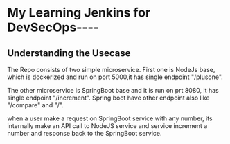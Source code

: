 # My Learning Jenkins for DevSecOps---- 

## Understanding the Usecase

The Repo  consists of two simple microservice.
 First one is NodeJs base, which is dockerized and run on port 5000,it has single endpoint "/plusone".

 The other microservice is SpringBoot base and it is run on prt 8080, it has single endpoint "/increment". Spring boot have other endpoint also like "/compare" and "/".

 when a user make a request on SpringBoot service with any number, its internally make an API call to NodeJS service and service increment a number and response back to the SpringBoot service.     
